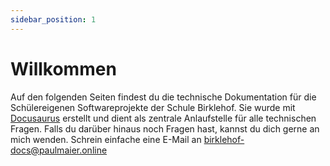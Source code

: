 ```yaml
---
sidebar_position: 1
---
```


# Willkommen

Auf den folgenden Seiten findest du die technische Dokumentation für die Schülereigenen Softwareprojekte der Schule Birklehof. Sie wurde mit [Docusaurus](https://docusaurus.io/) erstellt und dient als zentrale Anlaufstelle für alle technischen Fragen. Falls du darüber hinaus noch Fragen hast, kannst du dich gerne an mich wenden. Schrein einfache eine E-Mail an [birklehof-docs@paulmaier.online](mailto:birklehof-docs@paulmaier.online)
